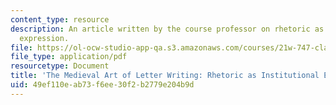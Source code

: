 ```yaml
---
content_type: resource
description: An article written by the course professor on rhetoric as an institutional
  expression.
file: https://ol-ocw-studio-app-qa.s3.amazonaws.com/courses/21w-747-classical-rhetoric-and-modern-political-discourse-fall-2009/49ef110eab73f6ee30f2b2779e204b9d_MIT21W_747_01F09_study08.pdf
file_type: application/pdf
resourcetype: Document
title: 'The Medieval Art of Letter Writing: Rhetoric as Institutional Expression'
uid: 49ef110e-ab73-f6ee-30f2-b2779e204b9d
---
```

